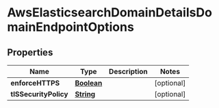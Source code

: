 

# AwsElasticsearchDomainDetailsDomainEndpointOptions


## Properties

| Name | Type | Description | Notes |
|------------ | ------------- | ------------- | -------------|
|**enforceHTTPS** | [**Boolean**](Boolean.md) |  |  [optional] |
|**tlSSecurityPolicy** | [**String**](String.md) |  |  [optional] |




